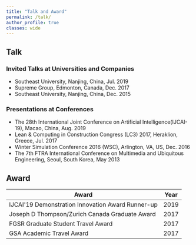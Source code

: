 ```yaml
---
title: "Talk and Award"
permalink: /talk/
author_profile: true
classes: wide
---
```


## Talk
### Invited Talks at Universities and Companies
- Southeast University, Nanjing, China, Jul. 2019
- Supreme Group, Edmonton, Canada, Dec. 2017
- Southeast University, Nanjing, China, Dec. 2015

### Presentations at Conferences
- The 28th International Joint Conference on Artificial Intelligence(IJCAI-19), Macao, China, Aug. 2019
- Lean & Computing in Construction Congress (LC3) 2017, Heraklion, Greece, Jul. 2017
- Winter Simulation Conference 2016 (WSC), Arlington, VA, US, Dec. 2016
- The 7th FTRA International Conference on Multimedia and Ubiquitous Engineering, Seoul, South Korea, May 2013

## Award
| Award         | Year          |
| ------------- | ------------- |
| IJCAI'19 Demonstration Innovation Award Runner-up |  2019 |
| Joseph D Thompson/Zurich Canada Graduate Award | 2017 |
| FGSR Graduate Student Travel Award | 2017 |
| GSA Academic Travel Award  | 2017 |
